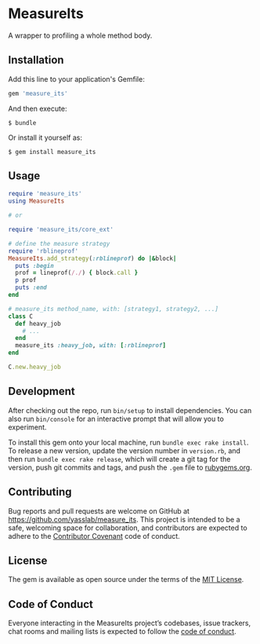 # MeasureIts

A wrapper to profiling a whole method body.

## Installation

Add this line to your application's Gemfile:

```ruby
gem 'measure_its'
```

And then execute:

    $ bundle

Or install it yourself as:

    $ gem install measure_its

## Usage

```rb
require 'measure_its'
using MeasureIts

# or

require 'measure_its/core_ext'

# define the measure strategy
require 'rblineprof'
MeasureIts.add_strategy(:rblineprof) do |&block|
  puts :begin
  prof = lineprof(/./) { block.call }
  p prof
  puts :end
end

# measure_its method_name, with: [strategy1, strategy2, ...]
class C
  def heavy_job
    # ...
  end
  measure_its :heavy_job, with: [:rblineprof]
end

C.new.heavy_job
```

## Development

After checking out the repo, run `bin/setup` to install dependencies. You can also run `bin/console` for an interactive prompt that will allow you to experiment.

To install this gem onto your local machine, run `bundle exec rake install`. To release a new version, update the version number in `version.rb`, and then run `bundle exec rake release`, which will create a git tag for the version, push git commits and tags, and push the `.gem` file to [rubygems.org](https://rubygems.org).

## Contributing

Bug reports and pull requests are welcome on GitHub at https://github.com/yasslab/measure_its. This project is intended to be a safe, welcoming space for collaboration, and contributors are expected to adhere to the [Contributor Covenant](http://contributor-covenant.org) code of conduct.

## License

The gem is available as open source under the terms of the [MIT License](http://opensource.org/licenses/MIT).

## Code of Conduct

Everyone interacting in the MeasureIts project’s codebases, issue trackers, chat rooms and mailing lists is expected to follow the [code of conduct](https://github.com/yasslab/measure_its/blob/master/CODE_OF_CONDUCT.md).
